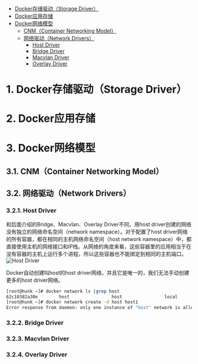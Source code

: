 <!-- TOC -->

- [Docker存储驱动（Storage Driver）](#docker存储驱动storage-driver)
- [Docker应用存储](#docker应用存储)
- [Docker网络模型](#docker网络模型)
    - [CNM（Container Networking Model）](#cnmcontainer-networking-model)
    - [网络驱动（Network Drivers）](#网络驱动network-drivers)
        - [Host Driver](#host-driver)
        - [Bridge Driver](#bridge-driver)
        - [Macvlan Driver](#macvlan-driver)
        - [Overlay Driver](#overlay-driver)

<!-- /TOC -->

# 1. Docker存储驱动（Storage Driver）

# 2. Docker应用存储

# 3. Docker网络模型

## 3.1. CNM（Container Networking Model）

## 3.2. 网络驱动（Network Drivers）

### 3.2.1. Host Driver
和后面介绍的Bridge、Macvlan、Overlay Driver不同，用host driver创建的网络没有独立的网络命名空间（network namespace）。对于配置了host driver网络的所有容器，都在相同的主机网络命名空间（host network namespace）中，都直接使用主机的网络接口和IP栈。从网络的角度来看，这些容器里的应用相当于在没有容器的主机上运行多个进程，所以这些容器也不能绑定到相同的主机端口。
![Host Driver](https://success.docker.com/api/images/.%2Frefarch%2Fnetworking%2Fimages%2Fhost-driver.png)


Docker自动创建叫host的host driver网络，并且它是唯一的，我们无法手动创建更多的host driver网络。
```sh
[root@hunk ~]# docker network ls |grep host
62c10382a30e        host                host                local
[root@hunk ~]# docker network create -d host host1
Error response from daemon: only one instance of "host" network is allowed
```

### 3.2.2. Bridge Driver

### 3.2.3. Macvlan Driver

### 3.2.4. Overlay Driver